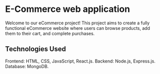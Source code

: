 # E-Commerce web application
Welcome to our eCommerce project! This project aims to create a fully functional eCommerce website where users can browse products, add them to their cart, and complete purchases.

## Technologies Used
Frontend: HTML, CSS, JavaScript, React.js.
Backend: Node.js, Express.js.
Database: MongoDB.



